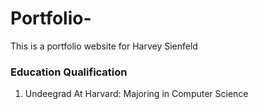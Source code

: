 # Portfolio-

This is a portfolio website for Harvey Sienfeld 

<!DOCTYPE html>
<html>
<head>
  <title>Harvey Sienfeld
  </title>
  </head>
  <body>
    <div>
      <h3> Education Qualification
      </h3>
      <ol>
        <li>Undeegrad At Harvard: Majoring in Computer Science
        </li>
      </ol>
    </div>
  </body>
  </html>

